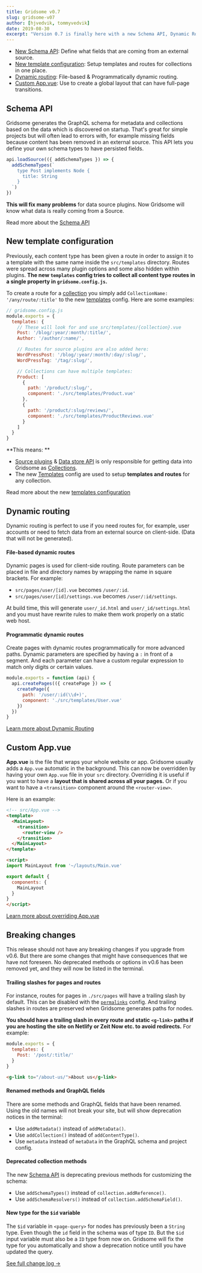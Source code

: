 ```yaml
---
title: Gridsome v0.7
slug: gridsome-v07
author: [hjvedvik, tommyvedvik]
date: 2019-08-30
excerpt: "Version 0.7 is finally here with a new Schema API, Dynamic Routing, better Template config, Custom App.vue, and more!"
---
```


- [New Schema API](#schema-api): Define what fields that are coming from an external source.
- [New template configuration](#new-template-configuration): Setup templates and routes for collections in one place.
- [Dynamic routing](#dynamic-routing): File-based & Programmatically dynamic routing.
- [Custom App.vue](#custom-appvue): Use to create a global layout that can have full-page transitions.


## Schema API

Gridsome generates the GraphQL schema for metadata and collections based on the data which is discovered on startup. That's great for simple projects but will often lead to errors with, for example missing fields because content has been removed in an external source. This API lets you define your own schema types to have persisted fields.

```js
api.loadSource(({ addSchemaTypes }) => {
  addSchemaTypes(`
    type Post implements Node {
      title: String
    }
  `)
})
```

**This will fix many problems** for data source plugins. Now Gridsome will know what data is really coming from a Source.


Read more about the [Schema API](/docs/schema-api)

## New template configuration

Previously, each content type has been given a route in order to assign it to a template with the same name inside the `src/templates` directory. Routes were spread across many plugin options and some also hidden within plugins. **The new `templates` config tries to collect all content type routes in a single property in `gridsome.config.js`.**

To create a route for a [collection](/docs/collections) you simply add `CollectionName: '/any/route/:title'` to the new [templates](/docs/templates)  config. Here are some examples:

```js
// gridsome.config.js
module.exports = {
  templates: {
  	// These will look for and use src/templates/{collection}.vue
    Post: '/blog/:year/:month/:title/',
    Author: '/author/:name/',

    // Routes for source plugins are also added here:
    WordPressPost: '/blog/:year/:month/:day/:slug/',
    WordPressTag: '/tag/:slug/',

    // Collections can have multiple templates:
    Product: [
      {
        path: '/product/:slug/',
        component: './src/templates/Product.vue'
      },
      {
        path: '/product/:slug/reviews/',
        component: './src/templates/ProductReviews.vue'
      }
    ]
  }
}
```

**This means: **
- [Source plugins](/plugins) & [Data store API](/docs/data-store-api) is only responsible for getting data into Gridsome as [Collections](/docs/collections).
- The new [Templates](/docs/templates) config are used to setup **templates and routes** for any collection.


Read more about the new [templates configuration](/docs/templates)

## Dynamic routing

Dynamic routing is perfect to use if you need routes for, for example, user accounts or need to fetch data from an external source on client-side. (Data that will not be generated).

#### File-based dynamic routes

Dynamic pages is used for client-side routing. Route parameters can be placed in file and directory names by wrapping the name in square brackets. For example:

- `src/pages/user/[id].vue` becomes `/user/:id`.
- `src/pages/user/[id]/settings.vue` becomes `/user/:id/settings`.

At build time, this will generate `user/_id.html` and `user/_id/settings.html` and you must have rewrite rules to make them work properly on a static web host.

#### Programmatic dynamic routes

Create pages with dynamic routes programmatically for more advanced paths. Dynamic parameters are specified by having a `:` in front of a segment. And each parameter can have a custom regular expression to match only digits or certain values.

```js
module.exports = function (api) {
  api.createPages(({ createPage }) => {
    createPage({
      path: '/user/:id(\\d+)',
      component: './src/templates/User.vue'
    })
  })
}
```

[Learn more about Dynamic Routing](/docs/dynamic-routing)

## Custom App.vue

**App.vue** is the file that wraps your whole website or app. Gridsome usually adds a `App.vue` automatic in the background. This can now be overridden by having your own `App.vue` file in your `src` directory. Overriding it is useful if you want to have a **layout that is shared across all your pages.** Or if you want to have a `<transition>` component around the `<router-view>`.

Here is an example:

```html
<!-- src/App.vue -->
<template>
  <MainLayout>
    <transition>
      <router-view />
    </transition>
  </MainLayout>
</template>

<script>
import MainLayout from '~/layouts/Main.vue'

export default {
  components: {
    MainLayout
  }
}
</script>
```

[Learn more about overriding App.vue](/docs/overriding-app/)

## Breaking changes

This release should not have any breaking changes if you upgrade from v0.6. But there are some changes that might have consequences that we have not foreseen. No deprecated methods or options in v0.6 has been removed yet, and they will now be listed in the terminal.

#### Trailing slashes for pages and routes

For instance, routes for pages in `./src/pages` will have a trailing slash by default. This can be disabled with the [`permalinks`](/docs/config/#permalinkstrailingslash) config. And trailing slashes in routes are preserved when Gridsome generates paths for nodes.

**You should have a trailing slash in every route and static `<g-link>` paths if you are hosting the site on Netlify or Zeit Now etc. to avoid redirects.** For example:

```js
module.exports = {
  templates: {
    Post: '/post/:title/'
  }
}
```

```html
<g-link to="/about-us/">About us</g-link>
```

#### Renamed methods and GraphQL fields

There are some methods and GraphQL fields that have been renamed. Using the old names will not break your site, but will show deprecation notices in the terminal:

- Use `addMetadata()` instead of `addMetaData()`.
- Use `addCollection()` instead of  `addContentType()`.
- Use `metadata` instead of `metaData` in the GraphQL schema and project config.

#### Deprecated collection methods

The new [Schema API](/docs/schema-api/) is deprecating previous methods for customizing the schema:

- Use `addSchemaTypes()` instead of `collection.addReference()`.
- Use `addSchemaResolvers()` instead of `collection.addSchemaField()`.

#### New type for the `$id` variable

The `$id` variable in `<page-query>` for nodes has previously been a `String` type. Even though the `id` field in the schema was of type `ID`. But the `$id` input variable must also be a `ID` type from now on. Gridsome will fix the type for you automatically and show a deprecation notice untill you have updated the query.

[See full change log →](https://github.com/gridsome/gridsome/blob/master/gridsome/CHANGELOG.md)

